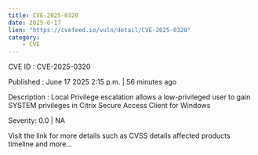 ```yaml
---
title: CVE-2025-0320
date: 2025-6-17
lien: "https://cvefeed.io/vuln/detail/CVE-2025-0320"
category:
    - CVE
---
```


CVE ID : CVE-2025-0320

Published :  June 17
2025
2:15 p.m. | 56 minutes ago

Description : Local Privilege escalation allows a low-privileged user to gain SYSTEM privileges in Citrix Secure Access Client for Windows

Severity: 0.0 | NA

Visit the link for more details
such as CVSS details
affected products
timeline
and more...
